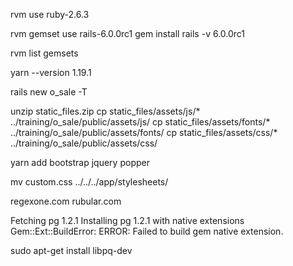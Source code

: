 
 rvm use ruby-2.6.3

 rvm gemset use rails-6.0.0rc1
  gem install rails -v 6.0.0rc1

  rvm list gemsets
  

yarn --version
1.19.1

rails new o_sale -T

unzip static_files.zip
 cp static_files/assets/js/*  ../training/o_sale/public/assets/js/
 cp static_files/assets/fonts/*  ../training/o_sale/public/assets/fonts/
 cp static_files/assets/css/*  ../training/o_sale/public/assets/css/

yarn add bootstrap jquery popper

 mv custom.css ../../../app/stylesheets/

 regexone.com
 rubular.com

Fetching pg 1.2.1
Installing pg 1.2.1 with native extensions
Gem::Ext::BuildError: ERROR: Failed to build gem native extension.


 sudo apt-get install libpq-dev